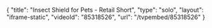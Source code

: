 {
    "title": "Insect Shield for Pets - Retail Short",
    "type": "solo",
    "layout": "iframe-static",
    "videoId": "85318526",
    "url": "\/tvpembed\/85318526"
}